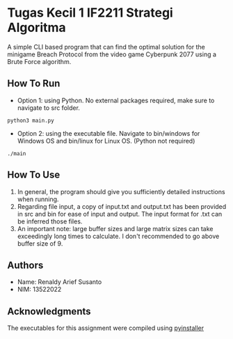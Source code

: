 # Tugas Kecil 1 IF2211 Strategi Algoritma 

A simple CLI based program that can find the optimal solution for the minigame Breach Protocol from the video game Cyberpunk 2077 using a Brute Force algorithm.

## How To Run

* Option 1: using Python. No external packages required, make sure to navigate to src folder.
```
python3 main.py
```

* Option 2: using the executable file. Navigate to bin/windows for Windows OS and bin/linux for Linux OS. (Python not required)
```
./main
```

## How To Use

1. In general, the program should give you sufficiently detailed instructions when running.
2. Regarding file input, a copy of input.txt and output.txt has been provided in src and bin for ease of input and output. The input format for .txt can be inferred those files.
3. An important note: large buffer sizes and large matrix sizes can take exceedingly long times to calculate. I don't recommended to go above buffer size of 9.

## Authors

* Name: Renaldy Arief Susanto
* NIM: 13522022

## Acknowledgments

The executables for this assignment were compiled using [pyinstaller](https://pyinstaller.org/en/stable/)
